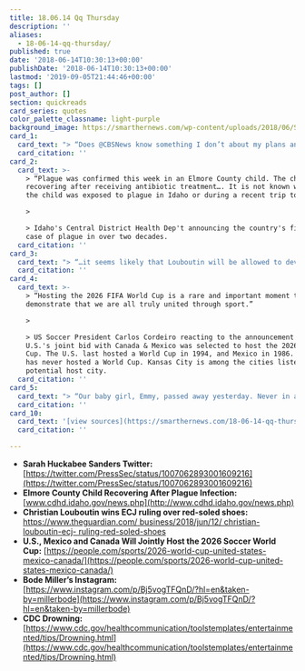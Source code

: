 ```yaml
---
title: 18.06.14 Qq Thursday
description: ''
aliases:
  - 18-06-14-qq-thursday/
published: true
date: '2018-06-14T10:30:13+00:00'
publishDate: '2018-06-14T10:30:13+00:00'
lastmod: '2019-09-05T21:44:46+00:00'
tags: []
post_author: []
section: quickreads
card_series: quotes
color_palette_classname: light-purple
background_image: https://smarthernews.com/wp-content/uploads/2018/06/SarahHuckabeeSanders.jpg
card_1:
  card_text: "> “Does @CBSNews know something I don’t about my plans and my future? I was at my daughter’s year-end Kindergarten event and they ran a story about my ‘plans to leave the WH’ without even talking to me. I love my job and am honored to work for @POTUS”\n> \n> Press Sec. Sarah Huckabee Sanders responding to reports of her supposed imminent White House departure."
  card_citation: ''
card_2:
  card_text: >-
    > “Plague was confirmed this week in an Elmore County child. The child is
    recovering after receiving antibiotic treatment…. It is not known whether
    the child was exposed to plague in Idaho or during a recent trip to Oregon.”

    > 

    > Idaho's Central District Health Dep't announcing the country's first human
    case of plague in over two decades.
  card_citation: ''
card_3:
  card_text: "> “…it seems likely that Louboutin will be allowed to develop a monopoly for red-soled high-heeled shoes.’\n> \n> Elaine O’Hare, an intellectual property specialist, as luxury shoe designer Christian Louboutin wins a key legal case in a long-running battle to protect its signature red soles from copycats."
  card_citation: ''
card_4:
  card_text: >-
    > “Hosting the 2026 FIFA World Cup is a rare and important moment to
    demonstrate that we are all truly united through sport.”

    > 

    > US Soccer President Carlos Cordeiro reacting to the announcement that the
    U.S.'s joint bid with Canada & Mexico was selected to host the 2026 World
    Cup. The U.S. last hosted a World Cup in 1994, and Mexico in 1986. Canada
    has never hosted a World Cup. Kansas City is among the cities listed as a
    potential host city.
  card_citation: ''
card_5:
  card_text: "> “Our baby girl, Emmy, passed away yesterday. Never in a million years did we think we would experience a pain like this. Her love, her light, her spirit will never be forgotten. Our little girl loved life and lived it to it’s fullest everyday.”\n> \n> Olympic skier Bode Miller on the devastating drowning death of his 19-month-old daughter over the weekend. According to the CDC, drowning is the second leading cause of death in children aged 1 - 14."
  card_citation: ''
card_10:
  card_text: '[view sources](https://smarthernews.com/18-06-14-qq-thursday/)'
  card_citation: ''

---
```

*   **Sarah Huckabee Sanders Twitter:** [https://twitter.com/PressSec/status/1007062893001609216](https://twitter.com/PressSec/status/1007062893001609216)
*   **Elmore County Child Recovering After Plague Infection:** [www.cdhd.idaho.gov/news.php](http://www.cdhd.idaho.gov/news.php)
*   **Christian Louboutin wins ECJ ruling over red-soled shoes:**  
    [https://www.theguardian.com/ business/2018/jun/12/ christian-louboutin-ecj- ruling-red-soled-shoes](https://www.theguardian.com/)
*   **U.S., Mexico and Canada Will Jointly Host the 2026 Soccer World Cup:** [https://people.com/sports/2026-world-cup-united-states-mexico-canada/](https://people.com/sports/2026-world-cup-united-states-mexico-canada/)
*   **Bode Miller’s Instagram:**  
    [https://www.instagram.com/p/Bj5vogTFQnD/?hl=en&taken-by=millerbode](https://www.instagram.com/p/Bj5vogTFQnD/?hl=en&taken-by=millerbode)
*   **CDC Drowning:** [https://www.cdc.gov/healthcommunication/toolstemplates/entertainmented/tips/Drowning.html](https://www.cdc.gov/healthcommunication/toolstemplates/entertainmented/tips/Drowning.html)
